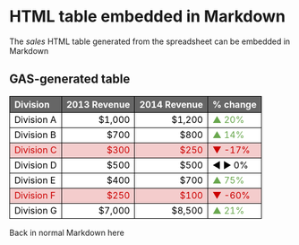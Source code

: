 # HTML table embedded in Markdown

The _sales_ HTML table generated from the spreadsheet can be embedded in Markdown

## GAS-generated table

<table style="border-collapse: collapse;">
<tr><th style="background-color:#666666;color: #ffffff;font-style: normal;font-weight: bold;text-align:left;border: 1px solid black"   >Division </th><th style="background-color:#666666;color: #ffffff;font-style: normal;font-weight: bold;text-align:left;border: 1px solid black"   >2013 Revenue </th><th style="background-color:#666666;color: #ffffff;font-style: normal;font-weight: bold;text-align:left;border: 1px solid black"   >2014 Revenue </th><th style="background-color:#666666;color: #ffffff;font-style: normal;font-weight: bold;text-align:left;border: 1px solid black"   >% change </th></tr>
<tr><td style="background-color:#ffffff;color: #000000;font-style: normal;font-weight: normal;text-align:left;border: 1px solid black"   >Division A </td><td style="background-color:#ffffff;color: #000000;font-style: normal;font-weight: normal;text-align:right;border: 1px solid black"   >$1,000 </td><td style="background-color:#ffffff;color: #000000;font-style: normal;font-weight: normal;text-align:right;border: 1px solid black"   >$1,200 </td><td style="background-color:#ffffff;color: #6aa84f;font-style: normal;font-weight: normal;text-align:left;border: 1px solid black"   >▲ 20% </td></tr>
<tr><td style="background-color:#ffffff;color: #000000;font-style: normal;font-weight: normal;text-align:left;border: 1px solid black"   >Division B </td><td style="background-color:#ffffff;color: #000000;font-style: normal;font-weight: normal;text-align:right;border: 1px solid black"   >$700 </td><td style="background-color:#ffffff;color: #000000;font-style: normal;font-weight: normal;text-align:right;border: 1px solid black"   >$800 </td><td style="background-color:#ffffff;color: #6aa84f;font-style: normal;font-weight: normal;text-align:left;border: 1px solid black"   >▲ 14% </td></tr>
<tr><td style="background-color:#f4cccc;color: #cc0000;font-style: normal;font-weight: normal;text-align:left;border: 1px solid black"   >Division C </td><td style="background-color:#f4cccc;color: #cc0000;font-style: normal;font-weight: normal;text-align:right;border: 1px solid black"   >$300 </td><td style="background-color:#f4cccc;color: #cc0000;font-style: normal;font-weight: normal;text-align:right;border: 1px solid black"   >$250 </td><td style="background-color:#f4cccc;color: #cc0000;font-style: normal;font-weight: normal;text-align:left;border: 1px solid black"   >▼ -17% </td></tr>
<tr><td style="background-color:#ffffff;color: #000000;font-style: normal;font-weight: normal;text-align:left;border: 1px solid black"   >Division D </td><td style="background-color:#ffffff;color: #000000;font-style: normal;font-weight: normal;text-align:right;border: 1px solid black"   >$500 </td><td style="background-color:#ffffff;color: #000000;font-style: normal;font-weight: normal;text-align:right;border: 1px solid black"   >$500 </td><td style="background-color:#ffffff;color: #000000;font-style: normal;font-weight: normal;text-align:left;border: 1px solid black"   >◄ ► 0% </td></tr>
<tr><td style="background-color:#ffffff;color: #000000;font-style: normal;font-weight: normal;text-align:left;border: 1px solid black"   >Division E </td><td style="background-color:#ffffff;color: #000000;font-style: normal;font-weight: normal;text-align:right;border: 1px solid black"   >$400 </td><td style="background-color:#ffffff;color: #000000;font-style: normal;font-weight: normal;text-align:right;border: 1px solid black"   >$700 </td><td style="background-color:#ffffff;color: #6aa84f;font-style: normal;font-weight: normal;text-align:left;border: 1px solid black"   >▲ 75% </td></tr>
<tr><td style="background-color:#f4cccc;color: #cc0000;font-style: normal;font-weight: normal;text-align:left;border: 1px solid black"   >Division F </td><td style="background-color:#f4cccc;color: #cc0000;font-style: normal;font-weight: normal;text-align:right;border: 1px solid black"   >$250 </td><td style="background-color:#f4cccc;color: #cc0000;font-style: normal;font-weight: normal;text-align:right;border: 1px solid black"   >$100 </td><td style="background-color:#f4cccc;color: #cc0000;font-style: normal;font-weight: normal;text-align:left;border: 1px solid black"   >▼ -60% </td></tr>
<tr><td style="background-color:#ffffff;color: #000000;font-style: normal;font-weight: normal;text-align:left;border: 1px solid black"   >Division G </td><td style="background-color:#ffffff;color: #000000;font-style: normal;font-weight: normal;text-align:right;border: 1px solid black"   >$7,000 </td><td style="background-color:#ffffff;color: #000000;font-style: normal;font-weight: normal;text-align:right;border: 1px solid black"   >$8,500 </td><td style="background-color:#ffffff;color: #6aa84f;font-style: normal;font-weight: normal;text-align:left;border: 1px solid black"   >▲ 21% </td></tr>
</table>

Back in normal Markdown here
